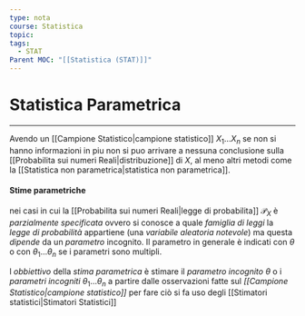 ```yaml
---
type: nota
course: Statistica
topic: 
tags:
  - STAT
Parent MOC: "[[Statistica (STAT)]]"
---
```

# Statistica Parametrica
---
Avendo un [[Campione Statistico|campione statistico]] $X_{1}\dots X_{n}$ se non si hanno informazioni in piu non si puo arrivare a nessuna conclusione sulla [[Probabilita sui numeri Reali|distribuzione]] di $X$, al meno altri metodi come la [[Statistica non parametrica|statistica non parametrica]].

#### Stime parametriche
nei casi in cui la [[Probabilita sui numeri Reali|legge di probabilita]] $\mathcal{P}_{X}$ è _parzialmente specificata_ ovvero si conosce a quale _famiglia di leggi_  la _legge di probabilità_ appartiene (una _variabile aleatoria notevole_) ma questa _dipende_ da un _parametro_ incognito. 
Il parametro in generale è indicati con $\theta$ o con  $\theta_{1} \dots \theta_{n}$ se i parametri sono multipli.


l _obbiettivo_  della _stima parametrica_ è stimare il _parametro incognito_  $\theta$ o i _parametri incogniti_ $\theta_{1} \dots \theta_{n}$ a partire dalle osservazioni fatte sul _[[Campione Statistico|campione statistico]]_ per fare ciò si fa uso degli  [[Stimatori statistici|Stimatori Statistici]]
